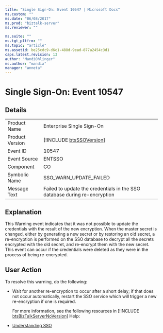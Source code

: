 ```yaml
---
title: "Single Sign-On: Event 10547 | Microsoft Docs"
ms.custom: ""
ms.date: "06/08/2017"
ms.prod: "biztalk-server"
ms.reviewer: ""

ms.suite: ""
ms.tgt_pltfrm: ""
ms.topic: "article"
ms.assetid: be25cdc9-d6c1-488d-9ead-877a2454c3d1
caps.latest.revision: 13
author: "MandiOhlinger"
ms.author: "mandia"
manager: "anneta"
---
```

# Single Sign-On: Event 10547
## Details  

|                 |                                                                           |
|-----------------|---------------------------------------------------------------------------|
|  Product Name   |                         Enterprise Single Sign-On                         |
| Product Version |        [!INCLUDE [btsSSOVersion](../includes/btsssoversion-md.md)]        |
|    Event ID     |                                   10547                                   |
|  Event Source   |                                  ENTSSO                                   |
|    Component    |                                    CO                                     |
|  Symbolic Name  |                          SSO_WARN_UPDATE_FAILED                           |
|  Message Text   | Failed to update the credentials in the SSO database during re-encryption |

## Explanation  
 This Warning event indicates that it was not possible to update the credentials with the result of the new encryption. When the master secret is changed, either by generating a new secret or by restoring an old secret, a re-encryption is performed on the SSO database to decrypt all the secrets encrypted with the old secret, and re-encrypt them with the new secret. This event can occur if the credentials were deleted as they were in the process of being re-encrypted.  

## User Action  
 To resolve this warning, do the following:  

- Wait for another re-encryption to occur after a short delay; if that does not occur automatically, restart the SSO service which will trigger a new re-encryption if one is required.  

  For more information, see the following resources in [!INCLUDE [btsBizTalkServerNoVersion](../includes/btsbiztalkservernoversion-md.md)] Help:  

- [Understanding SSO](../core/understanding-sso.md)
